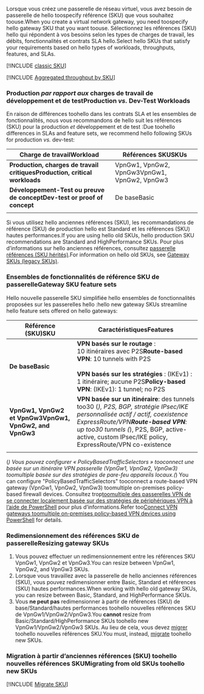 <span data-ttu-id="4f0db-101">Lorsque vous créez une passerelle de réseau virtuel, vous avez besoin de passerelle de hello toospecify référence (SKU) que vous souhaitez toouse.</span><span class="sxs-lookup"><span data-stu-id="4f0db-101">When you create a virtual network gateway, you need toospecify hello gateway SKU that you want toouse.</span></span> <span data-ttu-id="4f0db-102">Sélectionnez les références (SKU) hello qui répondent à vos besoins selon les types de charges de travail, les débits, fonctionnalités et contrats SLA hello.</span><span class="sxs-lookup"><span data-stu-id="4f0db-102">Select hello SKUs that satisfy your requirements based on hello types of workloads, throughputs, features, and SLAs.</span></span>

[!INCLUDE [classic SKU](./vpn-gateway-classic-sku-support-include.md)]

[!INCLUDE [Aggregated throughput by SKU](./vpn-gateway-table-gwtype-aggtput-include.md)]

###  <span data-ttu-id="4f0db-103"><a name="workloads"></a>Production *par rapport aux* charges de travail de développement et de test</span><span class="sxs-lookup"><span data-stu-id="4f0db-103"><a name="workloads"></a>Production *vs.* Dev-Test Workloads</span></span>

<span data-ttu-id="4f0db-104">En raison de différences toohello dans les contrats SLA et les ensembles de fonctionnalités, nous vous recommandons de hello suit les références (SKU) pour la production *et* développement et de test :</span><span class="sxs-lookup"><span data-stu-id="4f0db-104">Due toohello differences in SLAs and feature sets, we recommend hello following SKUs for production *vs.* dev-test:</span></span>

| <span data-ttu-id="4f0db-105">**Charge de travail**</span><span class="sxs-lookup"><span data-stu-id="4f0db-105">**Workload**</span></span>                       | <span data-ttu-id="4f0db-106">**Références SKU**</span><span class="sxs-lookup"><span data-stu-id="4f0db-106">**SKUs**</span></span>               |
| ---                                | ---                    |
| <span data-ttu-id="4f0db-107">**Production, charges de travail critiques**</span><span class="sxs-lookup"><span data-stu-id="4f0db-107">**Production, critical workloads**</span></span> | <span data-ttu-id="4f0db-108">VpnGw1, VpnGw2, VpnGw3</span><span class="sxs-lookup"><span data-stu-id="4f0db-108">VpnGw1, VpnGw2, VpnGw3</span></span> |
| <span data-ttu-id="4f0db-109">**Développement-Test ou preuve de concept**</span><span class="sxs-lookup"><span data-stu-id="4f0db-109">**Dev-test or proof of concept**</span></span>   | <span data-ttu-id="4f0db-110">De base</span><span class="sxs-lookup"><span data-stu-id="4f0db-110">Basic</span></span>                  |
|                                    |                        |

<span data-ttu-id="4f0db-111">Si vous utilisez hello anciennes références (SKU), les recommandations de référence (SKU) de production hello est Standard et les références (SKU) hautes performances.</span><span class="sxs-lookup"><span data-stu-id="4f0db-111">If you are using hello old SKUs, hello production SKU recommendations are Standard and HighPerformance SKUs.</span></span> <span data-ttu-id="4f0db-112">Pour plus d’informations sur hello anciennes références, consultez [passerelle références (SKU hérités)](../articles/vpn-gateway/vpn-gateway-about-skus-legacy.md).</span><span class="sxs-lookup"><span data-stu-id="4f0db-112">For information on hello old SKUs, see [Gateway SKUs (legacy SKUs)](../articles/vpn-gateway/vpn-gateway-about-skus-legacy.md).</span></span>

###  <span data-ttu-id="4f0db-113"><a name="feature"></a>Ensembles de fonctionnalités de référence SKU de passerelle</span><span class="sxs-lookup"><span data-stu-id="4f0db-113"><a name="feature"></a>Gateway SKU feature sets</span></span>

<span data-ttu-id="4f0db-114">Hello nouvelle passerelle SKU simplifiée hello ensembles de fonctionnalités proposées sur les passerelles hello :</span><span class="sxs-lookup"><span data-stu-id="4f0db-114">hello new gateway SKUs streamline hello feature sets offered on hello gateways:</span></span>

| <span data-ttu-id="4f0db-115">**Référence (SKU)**</span><span class="sxs-lookup"><span data-stu-id="4f0db-115">**SKU**</span></span>| <span data-ttu-id="4f0db-116">**Caractéristiques**</span><span class="sxs-lookup"><span data-stu-id="4f0db-116">**Features**</span></span>|
| ---    | ---         |
|<span data-ttu-id="4f0db-117">**De base**</span><span class="sxs-lookup"><span data-stu-id="4f0db-117">**Basic**</span></span>   | <span data-ttu-id="4f0db-118">**VPN basés sur le routage** : 10 itinéraires avec P2S</span><span class="sxs-lookup"><span data-stu-id="4f0db-118">**Route-based VPN**: 10 tunnels with P2S</span></span><br><br><span data-ttu-id="4f0db-119">**VPN basés sur les stratégies** : (IKEv1) : 1 itinéraire; aucune P2S</span><span class="sxs-lookup"><span data-stu-id="4f0db-119">**Policy-based VPN**: (IKEv1): 1 tunnel; no P2S</span></span>|
| <span data-ttu-id="4f0db-120">**VpnGw1, VpnGw2 et VpnGw3**</span><span class="sxs-lookup"><span data-stu-id="4f0db-120">**VpnGw1, VpnGw2, and VpnGw3**</span></span> | <span data-ttu-id="4f0db-121">**VPN basée sur un itinéraire**: des tunnels too30 (*), P2S, BGP, stratégie IPsec/IKE personnalisée actif / actif, coexistence ExpressRoute/VPN</span><span class="sxs-lookup"><span data-stu-id="4f0db-121">**Route-based VPN**: up too30 tunnels (*), P2S, BGP, active-active, custom IPsec/IKE policy, ExpressRoute/VPN co-existence</span></span> |
|        |             |

<span data-ttu-id="4f0db-122">(*) Vous pouvez configurer « PolicyBasedTrafficSelectors » tooconnect une basée sur un itinéraire VPN passerelle (VpnGw1, VpnGw2, VpnGw3) toomultiple basée sur des stratégies de pare-feu appareils locaux.</span><span class="sxs-lookup"><span data-stu-id="4f0db-122">(*) You can configure "PolicyBasedTrafficSelectors" tooconnect a route-based VPN gateway (VpnGw1, VpnGw2, VpnGw3) toomultiple on-premises policy-based firewall devices.</span></span> <span data-ttu-id="4f0db-123">Consultez trop[toomultiple des passerelles VPN de se connecter localement basée sur des stratégies de périphériques VPN à l’aide de PowerShell](../articles/vpn-gateway/vpn-gateway-connect-multiple-policybased-rm-ps.md) pour plus d’informations.</span><span class="sxs-lookup"><span data-stu-id="4f0db-123">Refer too[Connect VPN gateways toomultiple on-premises policy-based VPN devices using PowerShell](../articles/vpn-gateway/vpn-gateway-connect-multiple-policybased-rm-ps.md) for details.</span></span>

###  <span data-ttu-id="4f0db-124"><a name="resize"></a>Redimensionnement des références SKU de passerelle</span><span class="sxs-lookup"><span data-stu-id="4f0db-124"><a name="resize"></a>Resizing gateway SKUs</span></span>

1. <span data-ttu-id="4f0db-125">Vous pouvez effectuer un redimensionnement entre les références SKU VpnGw1, VpnGw2 et VpnGw3.</span><span class="sxs-lookup"><span data-stu-id="4f0db-125">You can resize between VpnGw1, VpnGw2, and VpnGw3 SKUs.</span></span>
2. <span data-ttu-id="4f0db-126">Lorsque vous travaillez avec la passerelle de hello anciennes références (SKU), vous pouvez redimensionner entre Basic, Standard et références (SKU) hautes performances.</span><span class="sxs-lookup"><span data-stu-id="4f0db-126">When working with hello old gateway SKUs, you can resize between Basic, Standard, and HighPerformance SKUs.</span></span>
2. <span data-ttu-id="4f0db-127">Vous **ne peut pas** redimensionner à partir de références (SKU) de base/Standard/hautes performances toohello nouvelles références SKU de VpnGw1/VpnGw2/VpnGw3.</span><span class="sxs-lookup"><span data-stu-id="4f0db-127">You **cannot** resize from Basic/Standard/HighPerformance SKUs toohello new VpnGw1/VpnGw2/VpnGw3 SKUs.</span></span> <span data-ttu-id="4f0db-128">Au lieu de cela, vous devez [migrer](#migrate) toohello nouvelles références SKU.</span><span class="sxs-lookup"><span data-stu-id="4f0db-128">You must, instead, [migrate](#migrate) toohello new SKUs.</span></span>

###  <span data-ttu-id="4f0db-129"><a name="migrate"></a>Migration à partir d’anciennes références (SKU) toohello nouvelles références SKU</span><span class="sxs-lookup"><span data-stu-id="4f0db-129"><a name="migrate"></a>Migrating from old SKUs toohello new SKUs</span></span>

[!INCLUDE [Migrate SKU](./vpn-gateway-migrate-legacy-sku-include.md)]
